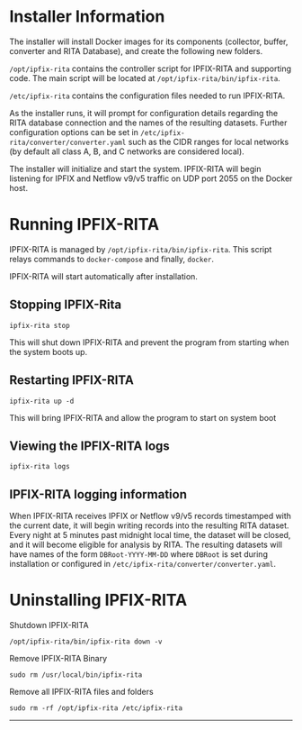 # Installer Information

The installer will install Docker images for its components (collector, buffer, converter and
RITA Database), and create the following new folders.

`/opt/ipfix-rita` contains the controller script for IPFIX-RITA and supporting
code. The main script will be located at `/opt/ipfix-rita/bin/ipfix-rita`.

`/etc/ipfix-rita` contains the configuration files needed to run IPFIX-RITA.

As the installer runs, it will prompt for configuration details regarding the RITA database
connection and the names of the resulting datasets. Further configuration options
can be set in `/etc/ipfix-rita/converter/converter.yaml` such as the CIDR
ranges for local networks (by default all class A, B, and C networks are considered local).

The installer will initialize and start the system. IPFIX-RITA will begin
listening for IPFIX and Netflow v9/v5 traffic on UDP port 2055 on the Docker
host.

# Running IPFIX-RITA

IPFIX-RITA is managed by `/opt/ipfix-rita/bin/ipfix-rita`. This script relays
commands to `docker-compose` and finally, `docker`.

IPFIX-RITA will start automatically after installation.

## Stopping IPFIX-Rita

```
ipfix-rita stop
```
This will shut down IPFIX-RITA and prevent the program from starting when
the system boots up.

## Restarting IPFIX-RITA

```
ipfix-rita up -d
```
This will bring IPFIX-RITA and allow the program to start on system boot

## Viewing the IPFIX-RITA logs

```
ipfix-rita logs
```

## IPFIX-RITA logging information

When IPFIX-RITA receives IPFIX or Netflow v9/v5 records timestamped with the
current date, it will begin writing records into the resulting RITA dataset.
Every night at 5 minutes past midnight local time, the dataset will be closed,
and it will become eligible for analysis by RITA. The resulting datasets will
have names of the form `DBRoot-YYYY-MM-DD` where `DBRoot` is set during
installation or configured in `/etc/ipfix-rita/converter/converter.yaml`.

# Uninstalling IPFIX-RITA

Shutdown IPFIX-RITA
```
/opt/ipfix-rita/bin/ipfix-rita down -v
```

Remove IPFIX-RITA Binary
```
sudo rm /usr/local/bin/ipfix-rita
```

Remove all IPFIX-RITA files and folders
```
sudo rm -rf /opt/ipfix-rita /etc/ipfix-rita
```

---
